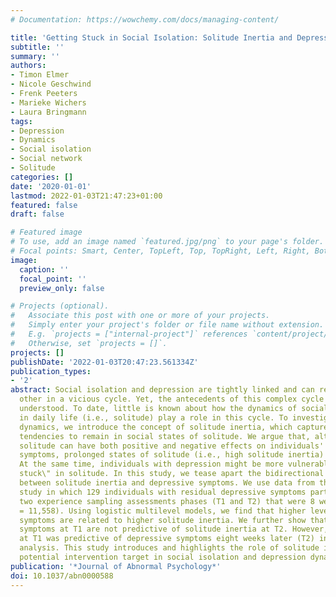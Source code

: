 ```yaml
---
# Documentation: https://wowchemy.com/docs/managing-content/

title: 'Getting Stuck in Social Isolation: Solitude Inertia and Depressive Symptoms'
subtitle: ''
summary: ''
authors:
- Timon Elmer
- Nicole Geschwind
- Frenk Peeters
- Marieke Wichers
- Laura Bringmann
tags:
- Depression
- Dynamics
- Social isolation
- Social network
- Solitude
categories: []
date: '2020-01-01'
lastmod: 2022-01-03T21:47:23+01:00
featured: false
draft: false

# Featured image
# To use, add an image named `featured.jpg/png` to your page's folder.
# Focal points: Smart, Center, TopLeft, Top, TopRight, Left, Right, BottomLeft, Bottom, BottomRight.
image:
  caption: ''
  focal_point: ''
  preview_only: false

# Projects (optional).
#   Associate this post with one or more of your projects.
#   Simply enter your project's folder or file name without extension.
#   E.g. `projects = ["internal-project"]` references `content/project/deep-learning/index.md`.
#   Otherwise, set `projects = []`.
projects: []
publishDate: '2022-01-03T20:47:23.561334Z'
publication_types:
- '2'
abstract: Social isolation and depression are tightly linked and can reinforce each
  other in a vicious cycle. Yet, the antecedents of this complex cycle are not well
  understood. To date, little is known about how the dynamics of social isolation
  in daily life (i.e., solitude) play a role in this cycle. To investigate these complex
  dynamics, we introduce the concept of solitude inertia, which captures individuals'
  tendencies to remain in social states of solitude. We argue that, although short-term
  solitude can have both positive and negative effects on individuals' depressive
  symptoms, prolonged states of solitude (i.e., high solitude inertia) are detrimental.
  At the same time, individuals with depression might be more vulnerable to \"get
  stuck\" in solitude. In this study, we tease apart the bidirectional relationship
  between solitude inertia and depressive symptoms. We use data from the MindMaastricht
  study in which 129 individuals with residual depressive symptoms participated in
  two experience sampling assessments phases (T1 and T2) that were 8 weeks apart (Nobs
  = 11,558). Using logistic multilevel models, we find that higher levels of depressive
  symptoms are related to higher solitude inertia. We further show that depressive
  symptoms at T1 are not predictive of solitude inertia at T2. However, solitude inertia
  at T1 was predictive of depressive symptoms eight weeks later (T2) in a linear regression
  analysis. This study introduces and highlights the role of solitude inertia as a
  potential intervention target in social isolation and depression dynamics.
publication: '*Journal of Abnormal Psychology*'
doi: 10.1037/abn0000588
---
```

